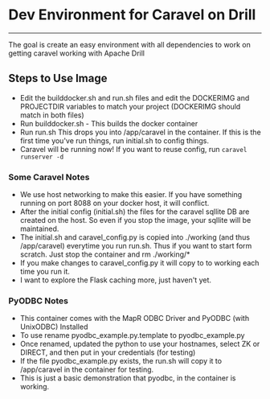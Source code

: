 # Dev Environment for Caravel on Drill
--------
The goal is create an easy environment with all dependencies to work on getting caravel working with Apache Drill 

## Steps to Use Image
* Edit the builddocker.sh and run.sh files and edit the DOCKERIMG and PROJECTDIR variables to match your project (DOCKERIMG should match in both files)
* Run builddocker.sh - This builds the docker container
* Run run.sh  This drops you into /app/caravel in the container. If this is the first time you've run things, run initial.sh to config things. 
* Caravel will be running now! If you want to reuse config, run ```caravel runserver -d```

### Some Caravel Notes
* We use host networking to make this easier. If you have something running on port 8088 on your docker host, it will conflict. 
* After the initial config (initial.sh) the files for the caravel sqllite DB are created on the host. So even if you stop the image, your sqllite will be maintained. 
* The initial.sh and caravel_config.py is copied into ./working (and thus /app/caravel) everytime you run run.sh. Thus if you want to start form scratch. Just stop the container and rm ./working/*
* If you make changes to caravel_config.py it will copy to to working each time you run it.  
* I want to explore the Flask caching more, just haven't yet. 

### PyODBC Notes
* This container comes with the MapR ODBC Driver and PyODBC (with UnixODBC) Installed
* To use rename pyodbc_example.py.template to pyodbc_example.py 
* Once renamed, updated the python to use your hostnames, select ZK or DIRECT, and then put in your credentials (for testing)
* If the file pyodbc_example.py exists, the run.sh will copy it to /app/caravel in the container for testing. 
* This is just a basic demonstration that pyodbc, in the container is working. 



